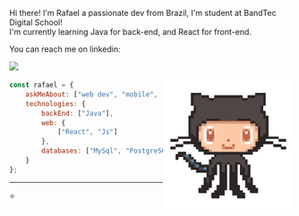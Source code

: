 
Hi there! I'm Rafael a passionate dev from Brazil, I'm student at BandTec Digital School! <br>
I'm currently learning Java for back-end, and React for front-end.

You can reach me on linkedin:


<a href="https://www.linkedin.com/in/rafaelholland/" target="_blank"><img src="https://www.vectorico.com/download/social_media/LinkedIn-Icon-Dark.png" width="50"></a>

 <img align='right' src="https://raw.githubusercontent.com/iCharlesZ/FigureBed/master/img/octocat.gif" width="230">

```javascript
const rafael = {
    askMeAbout: ["web dev", "mobile", "tech", "game development","3D Animation"],
    technologies: {
        backEnd: ["Java"],
        web: {
            ["React", "Js"]
        },
        databases: ["MySql", "PostgreSQL"],
    }
};
```
---

⭐️
